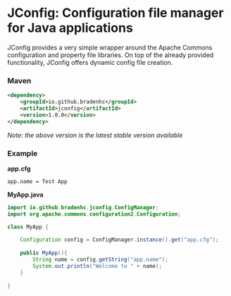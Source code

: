 # JConfig: Configuration file manager for Java applications
JConfig provides a very simple wrapper around the Apache Commons configuration and property file libraries. On top of the already provided functionality, JConfig offers dynamic config file creation.


### Maven
```xml
<dependency>
    <groupId>io.github.bradenhc</groupId>
    <artifactId>jconfig</artifactId>
    <version>1.0.0</version>
</dependency>
```

*Note: the above version is the latest stable version available*

### Example

**app.cfg**

```text
app.name = Test App
```

**MyApp.java**

```java
import io.github.bradenhc.jconfig.ConfigManager;
import org.apache.commons.configuration2.Configuration;

class MyApp {
	
	Configuration config = ConfigManager.instance().get("app.cfg");
	
	public MyApp(){
		String name = config.getString("app.name");
		System.out.println("Welcome to " + name);
	}
	
}
```